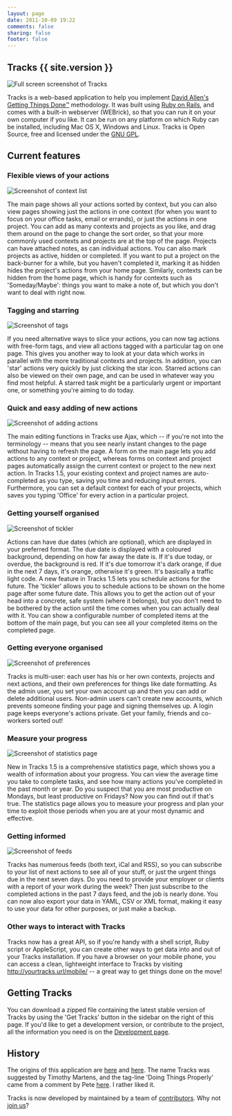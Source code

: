 ```yaml
---
layout: page
date: 2011-10-09 19:22
comments: false
sharing: false
footer: false
---
```


## Tracks {{ site.version }}

<img class="left" src="/images/screens/tracks_home_thumb.png" title='Full screen screenshot of Tracks' />

Tracks is a web-based application to help you implement [David Allen's](http://www.davidco.com/) [Getting Things Done&#8482;](http://wikipedia.org/wiki/Getting_Things_Done) methodology. It was built using [Ruby on Rails](http://rubyonrails.org/), and comes with a built-in webserver (WEBrick), so that you can run it on your own computer if you like. It can be run on any platform on which Ruby can be installed, including Mac OS X, Windows and Linux. Tracks is Open Source, free and licensed under the [GNU GPL](http://creativecommons.org/licenses/GPL/2.0/).

## Current features

### Flexible views of your actions

<img class="left" src="/images/screens/tracks_context_list.png" title='Screenshot of context list' />

The main page shows all your actions sorted by context, but you can also view pages showing just the actions in one context (for when you want to focus on your office tasks, email or errands), or just the actions in one project. You can add as many contexts and projects as you like, and drag them around on the page to change the sort order, so that your more commonly used contexts and projects are at the top of the page. Projects can have attached notes, as can individual actions. You can also mark projects as active, hidden or completed. If you want to put a project on the back-burner for a while, but you haven't completed it, marking it as hidden hides the project's actions from your home page. Similarly, contexts can be hidden from the home page, which is handy for contexts such as 'Someday/Maybe': things you want to make a note of, but which you don't want to deal with right now.

### Tagging and starring

<img src="/images/screens/tracks_tags.png" title='Screenshot of tags' />

If you need alternative ways to slice your actions, you can now tag actions with free-form tags, and view all actions tagged with a particular tag on one page. This gives you another way to look at  your data which works in parallel with the more traditional contexts and projects. In addition, you can 'star' actions very quickly by just clicking the star icon. Starred actions can also be viewed on their own page, and can be used in whatever way you find most helpful. A starred task might be a particularly urgent or important one, or something you're aiming to do today.

### Quick and easy adding of new actions

<img class="left" src="/images/screens/tracks_home.png" title='Screenshot of adding actions' />

The main editing functions in Tracks use Ajax, which -- if you're not into the terminology -- means that you see nearly instant changes to the page without having to refresh the page. A form on the main page lets you add actions to any context or project, whereas forms on context and project pages automatically assign the current context or project to the new next action. In Tracks 1.5, your existing context and project names are auto-completed as you type, saving you time and reducing input errors. Furthermore, you can set a default context for each of your projects, which saves you typing 'Office' for every action in a particular project.

### Getting yourself organised

<img class="left" src="/images/screens/tracks_tickler.png" title='Screenshot of tickler' />

Actions can have due dates (which are optional), which are displayed in your preferred format. The due date is displayed with a coloured background, depending on how far away the date is. If it's due today, or overdue, the background is red. If it's due tomorrow it's dark orange, if due in the next 7 days, it's orange, otherwise it's green. It's basically a traffic light code. A new feature in Tracks 1.5 lets you schedule actions for the future. The 'tickler' allows you to schedule actions to be shown on the home page after some future date. This allows you to get the action out of your head into a concrete, safe system (where it belongs), but you don't need to be bothered by the action until the time comes when you can actually deal with it. You can show a configurable number of completed items at the bottom of the main page, but you can see all your completed items on the completed page.

### Getting everyone organised

<img class="left" src="/images/screens/tracks_preferences.png" title='Screenshot of preferences' />

Tracks is multi-user: each user has his or her own contexts, projects and next actions, and their own preferences for things like date formatting. As the admin user, you set your own account up and then you can add or delete additional users. Non-admin users can't create new accounts, which prevents someone finding your page and signing themselves up. A login page keeps everyone's actions private. Get your family, friends and co-workers sorted out!

### Measure your progress

<img class="left" src="/images/screens/tracks_stats.png" title='Screenshot of statistics page' />

New in Tracks 1.5 is a comprehensive statistics page, which shows you a wealth of information about your progress. You can view the average time you take to complete tasks, and see how many actions you've completed in the past month or year. Do you suspect that you are most productive on Mondays, but least productive on Fridays? Now you can find out if that's true. The statistics page allows you to measure your progress and plan your time to exploit those periods when you are at your most dynamic and effective.

### Getting informed

<img class="left" src="/images/screens/tracks_feeds.png" title= 'Screenshot of feeds' />

Tracks has numerous feeds (both text, iCal and RSS), so you can subscribe to your list of next actions to see all of your stuff, or just the urgent things due in the next seven days. Do you need to provide your employer or clients with a report of your work during the week? Then just subscribe to the completed actions in the past 7 days feed, and the job is nearly done. You can now also export your data in YAML, CSV or XML format, making it easy to use your data for other purposes, or just make a backup.

### Other ways to interact with Tracks

Tracks now has a great API, so if you're handy with a shell script, Ruby script or AppleScript, you can create other ways to get data into and out of your Tracks installation. If you have a browser on your mobile phone, you can access a clean, lightweight interface to Tracks by visiting http://yourtracks.url/mobile/ -- a great way to get things done on the move!


## Getting Tracks

You can download a zipped file containing the latest stable version of Tracks by using the 'Get Tracks' button in the sidebar on the right of this page. If you'd like to get a development version, or contribute to the project, all the information you need is on the [Development page](/development).

## History

The origins of this application are [here](http://www.rousette.org.uk/blog/archives/rails-gtd-application/) and [here](http://www.rousette.org.uk/blog/archives/2004/11/07/gtd-on-rails/). The name Tracks was suggested by Timothy Martens, and the tag-line 'Doing Things Properly' came from a comment by Pete [here](http://www.rousette.org.uk/blog/archives/2004/12/07/do-it-now-by-steve-pavlina/#comment-2976). I rather liked it.

Tracks is now developed by maintained by a team of [contributors](https://github.com/TracksApp/tracks/wiki/Contributors). Why not [join us](/development)?
